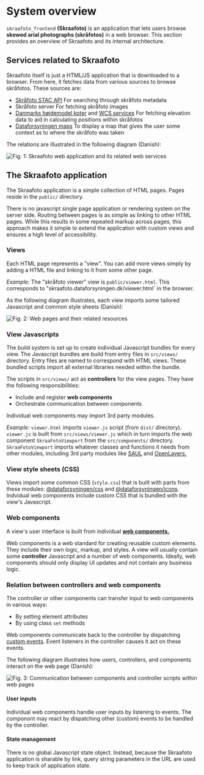 # System overview

`skraafoto_frontend` **(Skraafoto)** is an application that lets users browse **skewed arial photographs (skråfotos)** in a web browser.
This section provides an overview of Skraafoto and its internal architecture.

## Services related to Skraafoto

Skraafoto itself is just a HTML/JS application that is downloaded to a browser. 
From here, it fetches data from various sources to browse skråfotos. These sources are:

- [Skråfoto STAC API](https://github.com/SDFIdk/skraafoto_stac_public/blob/main/dokumentation.md)
  For searching through skråfoto metadata 
- Skråfoto server 
  For fetching skråfoto images
- [Danmarks højdemodel koter](https://datafordeler.dk/dataoversigt/danmarks-hoejdemodel-dhm/koter/) and [WCS services](https://datafordeler.dk/dataoversigt/danmarks-hoejdemodel-dhm/dhm-wcs/)
  For fetching elevation data to aid in calculating positions within skråfotos
- [Dataforsyningen maps](https://dataforsyningen.dk/data/962)
  To display a map that gives the user some context as to where the skråfoto was taken

The relations are illustrated in the following diagram (Danish):

![Fig. 1: Skraafoto web application and its related web services](./images/high-level.svg)


## The Skraafoto application

The Skraafoto application is a simple collection of HTML pages.
Pages reside in the `public/` directory.

There is no javascript single page application or rendering system on the server side.
Routing between pages is as simple as linking to other HTML pages.
While this results in some repeated markup across pages, this approach makes it simple to extend the application with custom views and ensures a high level of accessibility.

### Views

Each HTML page represents a "view".
You can add more views simply by adding a HTML file and linking to it from some other page.

<em>Example:</em> The "skråfoto viewer" view is `public/viewer.html`. 
This corresponds to "skraafoto.dataforsyningen.dk/viewer.html` in the browser.

As the following diagram illustrates, each view imports some tailored Javascript and common style sheets (Danish):

![Fig. 2: Web pages and their related resources](./images/page-level.svg)

### View Javascripts

The build system is set up to create individual Javascript bundles for every view. 
The Javascript bundles are build from entry files in `src/views/` directory. Entry files are named to correspond with HTML views. These bundled scripts import all external libraries needed within the bundle.

The scripts in `src/views/` act as **controllers** for the view pages. They have the following responsibilities:

- Include and register **web components**
- Orchestrate communication between components 

Individual web components may import 3rd party modules.

<em>Example:</em> `viewer.html` imports `viewer.js` script (from `dist/` directory). 
`viewer.js` is built from `src/views/viewer.js` which in turn imports the web component `SkraaFotoViewport` from the `src/components/` directory.
`SkraaFotoViewport` imports whatever classes and functions it needs from other modules, including 3rd party modules like [SAUL](https://www.npmjs.com/package/@dataforsyningen/saul) and [OpenLayers.](https://www.npmjs.com/package/ol)

### View style sheets (CSS)

Views import some common CSS (`style.css`) that is built with parts from these modules: [@dataforsyningen/css](https://www.npmjs.com/package/@dataforsyningen/css) and [@dataforsyningen/icons](https://www.npmjs.com/package/@dataforsyningen/icons).
Indvidual web components include custom CSS that is bundled with the view's Javascript.

### Web components

A view's user interface is built from individual **[web components.](https://developer.mozilla.org/en-US/docs/Web/Web_Components)**

Web components is a web standard for creating reusable custom elements. They include their own logic, markup, and styles.
A view will usually contain some **controller** Javascript and a number of web components.
Ideally, web components should only display UI updates and not contain any business logic. 

### Relation between controllers and web components

The controller or other components can transfer input to web components in various ways:

- By setting element attributes 
- By using class `set` methods

Web components communicate back to the controller by dispatching [custom events](https://developer.mozilla.org/en-US/docs/Web/API/CustomEvent).
Event listeners in the controller causes it act on these events.

The following diagram illustrates how users, controllers, and components interact on the web page (Danish):

![Fig. 3: Communication between components and controller scripts within web pages](./images/javascript-level.svg)

#### User inputs

Individual web components handle user inputs by listening to events. The componont may react by dispatching other (custom) events to be handled by the controller.

#### State management

There is no global Javascript state object. 
Instead, because the Skraafoto application is sharable by link, query string parameters in the URL are used to keep track of application state.
